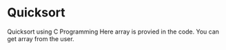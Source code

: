 # Quicksort
Quicksort using C Programming
Here array is provied in the code.
You can get array from the user.
